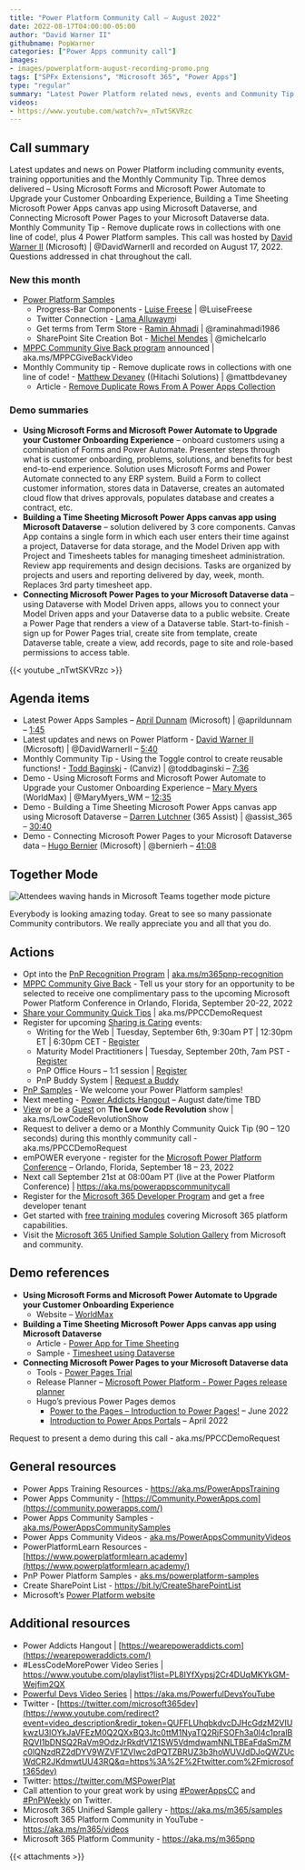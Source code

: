 ```yaml
---
title: "Power Platform Community Call – August 2022"
date: 2022-08-17T04:00:00-05:00
author: "David Warner II"
githubname: PopWarner
categories: ["Power Apps community call"]
images:
- images/powerplatform-august-recording-promo.png
tags: ["SPFx Extensions", "Microsoft 365", "Power Apps"]
type: "regular"
summary: "Latest Power Platform related news, events and Community Tip. Demos - Using Forms and Power Automate to Upgrade your Customer Onboarding Experience, Building a Time Sheeting Power Apps canvas app using Dataverse, and Connecting Power Pages to your Dataverse data."
videos:
- https://www.youtube.com/watch?v=_nTwtSKVRzc
---
```


## Call summary

Latest updates and news on Power Platform including community events, training opportunities and the Monthly Community Tip.  Three demos delivered – Using Microsoft Forms and Microsoft Power Automate to Upgrade your Customer Onboarding Experience, Building a Time Sheeting Microsoft Power Apps canvas app using Microsoft Dataverse, and Connecting Microsoft Power Pages to your Microsoft Dataverse data.   Monthly Community Tip - Remove duplicate rows in collections with one line of code!, plus 4 Power Platform samples. This call was hosted by [David Warner II](http://twitter.com/DavidWarnerII) (Microsoft) \| @DavidWarnerII and recorded on August 17, 2022. Questions addressed in chat throughout the call.

### New this month

* [Power Platform Samples](https://pnp.github.io/powerplatform-samples/)
    * Progress-Bar Components - [Luise Freese](https://twitter.com/LuiseFreese) \| @LuiseFreese
    * Twitter Connection - [Lama Alluwaym](https://github.com/Lama-alluwaymi)i
    * Get terms from Term Store - [Ramin Ahmadi](https://twitter.com/raminahmadi1986) \| @raminahmadi1986
    * SharePoint Site Creation Bot - [Michel Mendes](https://twitter.com/michelcarlo) \| @michelcarlo
* [MPPC Community Give Back program](https://www.youtube.com/watch?v=bV7M1FiGlPM) announced \| aka.ms/MPPCGiveBackVideo
* Monthly Community tip - Remove duplicate rows in collections with one line of code! - [Matthew Devaney](https://twitter.com/mattbdevaney) ((Hitachi Solutions) \| @mattbdevaney
    * Article - [Remove Duplicate Rows From A Power Apps Collection](https://www.matthewdevaney.com/remove-duplicate-rows-from-a-power-apps-collection/)

### Demo summaries

* **Using Microsoft Forms and Microsoft Power Automate to Upgrade your Customer Onboarding Experience** – onboard customers using a combination of Forms and Power Automate. Presenter steps through what is customer onboarding, problems, solutions, and benefits for best end-to-end experience. Solution uses Microsoft Forms and Power Automate connected to any ERP system. Build a Form to collect customer information, stores data in Dataverse, creates an automated cloud flow that drives approvals, populates database and creates a contract, etc.
* **Building a Time Sheeting Microsoft Power Apps canvas app using Microsoft Dataverse** – solution delivered by 3 core components. Canvas App contains a single form in which each user enters their time against a project, Dataverse for data storage, and the Model Driven app with Project and Timesheets tables for managing timesheet administration. Review app requirements and design decisions. Tasks are organized by projects and users and reporting delivered by day, week, month. Replaces 3rd party timesheet app.
* **Connecting Microsoft Power Pages to your Microsoft Dataverse data** – using Dataverse with Model Driven apps, allows you to connect your Model Driven apps and your Dataverse data to a public website. Create a Power Page that renders a view of a Dataverse table. Start-to-finish - sign up for Power Pages trial, create site from template, create Dataverse table, create a view, add records, page to site and role-based permissions to access table.

{{< youtube _nTwtSKVRzc >}}

## Agenda items

* Latest Power Apps Samples – [April Dunnam](http://twitter.com/aprildunnam) (Microsoft) \| @aprildunnam – [1:45](https://youtu.be/_nTwtSKVRzc?t=105)
* Latest updates and news on Power Platform - [David Warner II](http://twitter.com/DavidWarnerII) (Microsoft) \| @DavidWarnerII – [5:40](https://youtu.be/_nTwtSKVRzc?t=340)
* Monthly Community Tip - Using the Toggle control to create reusable functions! - [Todd Baginski](https://twitter.com/toddbaginski) - (Canviz) \| @toddbaginski – [7:36](https://youtu.be/_nTwtSKVRzc?t=576)
* Demo - Using Microsoft Forms and Microsoft Power Automate to Upgrade your Customer Onboarding Experience – [Mary Myers](https://twitter.com/MaryMyers_WM) (WorldMax) \| @MaryMyers_WM – [12:35](https://youtu.be/_nTwtSKVRzc?t=755)
* Demo - Building a Time Sheeting Microsoft Power Apps canvas app using Microsoft Dataverse – [Darren Lutchner](https://twitter.com/assist_365) (365 Assist) \| @assist_365 – [30:40](https://youtu.be/_nTwtSKVRzc?t=1840)
* Demo - Connecting Microsoft Power Pages to your Microsoft Dataverse data – [Hugo Bernier](https://twitter.com/bernierh) (Microsoft) \| @bernierh – [41:08](https://youtu.be/_nTwtSKVRzc?t=2468)

## Together Mode

![Attendees waving hands in Microsoft Teams together mode picture](images/Together-Mode-August-2022.gif)

Everybody is looking amazing today. Great to see so many passionate Community contributors. We really appreciate you and all that you do.

## Actions

* Opt into the [PnP Recognition Program](https://aka.ms/m365pnp-recognition) \| [aka.ms/m365pnp-recognition](https://aka.ms/m365pnp-recognition)
* [MPPC Community Give Back](https://www.youtube.com/watch?v=bV7M1FiGlPM) - Tell us your story for an opportunity to be selected to receive one complimentary pass to the upcoming Microsoft Power Platform Conference in Orlando, Florida, September 20-22, 2022
* [Share your Community Quick Tips](https://customervoice.microsoft.com/Pages/ResponsePage.aspx?id=v4j5cvGGr0GRqy180BHbR02h_1H9_XFFp4etSzu5JxFUN0JZTFNDSDRJVVJGTkxHVzcxRDJWM01RWi4u) \| aka.ms/PPCCDemoRequest
* Register for upcoming [Sharing is Caring](https://pnp.github.io/sharing-is-caring/) events:
    * Writing for the Web \| Tuesday, September 6th, 9:30am PT \| 12:30pm ET \| 6:30pm CET - [Register](https://forms.microsoft.com/pages/responsepage.aspx?id=KtIy2vgLW0SOgZbwvQuRaXDXyCl9DkBHq4A2OG7uLpdUQkYwOVhZTkg3Rk9TVUI3NlA4R0Y0RTFSTy4u)
    * Maturity Model Practitioners \| Tuesday, September 20th, 7am PST - [Register](https://forms.office.com/Pages/ResponsePage.aspx?id=KtIy2vgLW0SOgZbwvQuRaXDXyCl9DkBHq4A2OG7uLpdUODY3NVRFQ0E4SFg5WlI1TU83WFJQRklZSy4u)
    * PnP Office Hours – 1:1 session \| [Register](https://outlook.office365.com/owa/calendar/PnPSharingisCaring@warner.digital/bookings/)
    * PnP Buddy System \| [Request a Buddy](https://forms.office.com/Pages/ResponsePage.aspx?id=KtIy2vgLW0SOgZbwvQuRaXDXyCl9DkBHq4A2OG7uLpdUMjRRUVg4NElZUUJLTEY1TVVSVDJFRFpLRS4u)
* [PnP Samples](https://aka.ms/powerplatform-samples) - We welcome your Power Platform samples!
* Next meeting - [Power Addicts Hangout](https://wearepoweraddicts.com) – August date/time TBD
* [View](https://aka.ms/LowCodeRevolutionShow) or be a [Guest](https://aka.ms/LowCodeRevolutionGuest) on **The Low Code Revolution** show \| aka.ms/LowCodeRevolutionShow
* Request to deliver a demo or a Monthly Community Quick Tip (90 – 120 seconds) during this monthly community call - aka.ms/PPCCDemoRequest
* emPOWER everyone - register for the [Microsoft Power Platform Conference](https://powerplatformconf.com/#!/) – Orlando, Florida, September 18 – 23, 2022
* Next call September 21st at 08:00am PT (live at the Power Platform Conference) \| <https://aka.ms/powerappscommunitycall>
* Register for the [Microsoft 365 Developer Program](https://aka.ms/m365/devprogram) and get a free developer tenant
* Get started with [free training modules](https://aka.ms/m365/dev/learn) covering Microsoft 365 platform capabilities.
* Visit the [Microsoft 365 Unified Sample Solution Gallery](https://adoption.microsoft.com/sample-solution-gallery) from Microsoft and community.

## Demo references

* **Using Microsoft Forms and Microsoft Power Automate to Upgrade your Customer Onboarding Experience**
    * Website – [WorldMax](https://worldmaxp2.com/)
* **Building a Time Sheeting Microsoft Power Apps canvas app using Microsoft Dataverse**
    * Article - [Power App for Time Sheeting](https://pnp.github.io/blog/post/timesheet-app/)
    * Sample - [Timesheet using Dataverse](https://github.com/pnp/powerapps-samples/tree/main/samples/timesheet-using-dataverse)
* **Connecting Microsoft Power Pages to your Microsoft Dataverse data**
    * Tools - [Power Pages Trial](https://powerpages.microsoft.com)
    * Release Planner – [Microsoft Power Platform - Power Pages release planner](https://experience.dynamics.com/releaseplans/?app=Power+Pages)
    * Hugo’s previous Power Pages demos
        * [Power to the Pages – Introduction to Power Pages!](https://youtu.be/b22CoM4c5x0) – June 2022
        * [Introduction to Power Apps Portals](https://youtu.be/_yJ4V5145z8) – April 2022

Request to present a demo during this call - aka.ms/PPCCDemoRequest

## General resources

* Power Apps Training Resources - <https://aka.ms/PowerAppsTraining>
* Power Apps Community -
    [https://Community.PowerApps.com](https://community.powerapps.com/)
* Power Apps Community Samples -
    [aka.ms/PowerAppsCommunitySamples](https://aka.ms/PowerAppsCommunitySamples)
* Power Apps Community Videos -
    [aka.ms/PowerAppsCommunityVideos](https://aka.ms/PowerAppsCommunityVideos)
* PowerPlatformLearn Resources -
    [https://www.powerplatformlearn.academy](https://www.powerplatformlearn.academy/)
* PnP Power Platform Samples -
    [aks.ms/powerplatform-samples](https://www.aks.ms/powerplatform-samples)
* Create SharePoint List - <https://bit.ly/CreateSharePointList>
* Microsoft’s [Power Platform website](https://powerplatform.microsoft.com/)

## Additional resources

* Power Addicts Hangout \|
    [https://wearepoweraddicts.com](https://wearepoweraddicts.com/)
* \#LessCodeMorePower Video Series \|
    <https://www.youtube.com/playlist?list=PL8IYfXypsj2Cr4DUqMKYkGM-Wejfim2QX>
* [Powerful Devs Video Series](https://aka.ms/PowerfulDevsYouTube) \|
    <https://aka.ms/PowerfulDevsYouTube>
* Twitter -
    [https://twitter.com/microsoft365dev](https://www.youtube.com/redirect?event=video_description&redir_token=QUFFLUhqbkdvcDJHcGdzM2VIUkwzU3lOYkJaVFEzM0Q2QXxBQ3Jtc0ttM1NyaTQ2RjFSOFh3a0l4c1pralBRQVI1bDNSQ2RaVm9OdzJrRkdtV1Z1SW5VdmdwamNNLTBEaFdaSmZMc0lQNzdRZ2dDYV9WZVF1ZVIwc2dPQTZBRUZ3b3hoWUVJdDJoQWZUcWdCR2JKdmwtUU43RQ&q=https%3A%2F%2Ftwitter.com%2Fmicrosoft365dev)​
* Twitter: <https://twitter.com/MSPowerPlat>
* Call attention to your great work by using
    [\#PowerAppsCC](https://twitter.com/hashtag/PowerAppsCC?src=hashtag_click)
    and [\#PnPWeekly](https://twitter.com/hashtag/PnPWeekly?src=hashtag_click)
    on Twitter.
* Microsoft 365 Unified Sample gallery - <https://aka.ms/m365/samples>
* Microsoft 365 Platform Community in YouTube - <https://aka.ms/m365/videos>
* Microsoft 365 Platform Community - <https://aka.ms/m365pnp>

{{< attachments >}}

